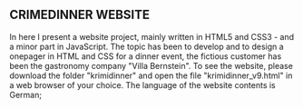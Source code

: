 ## CRIMEDINNER WEBSITE
In here I present a website project, mainly written in HTML5 and CSS3 - and a minor part in JavaScript. The topic has been to develop and to design a onepager in HTML and CSS for a dinner event, the fictious customer has been the gastronomy company "Villa Bernstein". To see the website, please download the folder "krimidinner" and open the file "krimidinner_v9.html" in a web browser of your choice. The language of the website contents is German;
